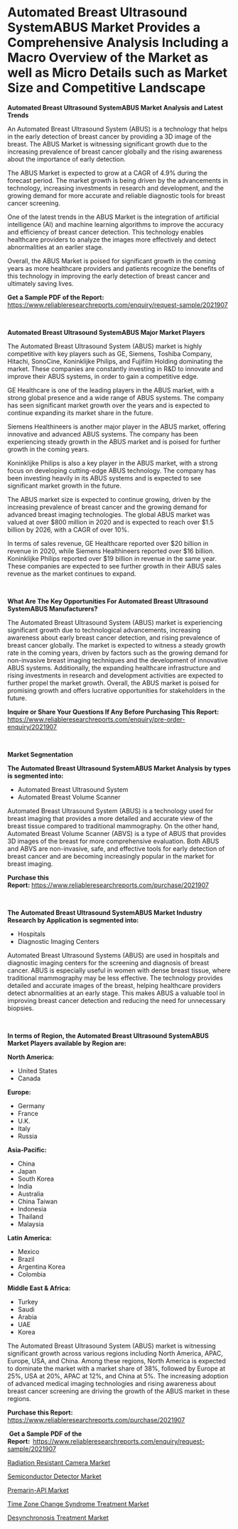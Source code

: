 <p><h1>Automated Breast Ultrasound SystemABUS Market Provides a Comprehensive Analysis Including a Macro Overview of the Market as well as Micro Details such as Market Size and Competitive Landscape</h1></p><p><strong>Automated Breast Ultrasound SystemABUS Market Analysis and Latest Trends</strong></p>
<p><p>An Automated Breast Ultrasound System (ABUS) is a technology that helps in the early detection of breast cancer by providing a 3D image of the breast. The ABUS Market is witnessing significant growth due to the increasing prevalence of breast cancer globally and the rising awareness about the importance of early detection.</p><p>The ABUS Market is expected to grow at a CAGR of 4.9% during the forecast period. The market growth is being driven by the advancements in technology, increasing investments in research and development, and the growing demand for more accurate and reliable diagnostic tools for breast cancer screening.</p><p>One of the latest trends in the ABUS Market is the integration of artificial intelligence (AI) and machine learning algorithms to improve the accuracy and efficiency of breast cancer detection. This technology enables healthcare providers to analyze the images more effectively and detect abnormalities at an earlier stage.</p><p>Overall, the ABUS Market is poised for significant growth in the coming years as more healthcare providers and patients recognize the benefits of this technology in improving the early detection of breast cancer and ultimately saving lives.</p></p>
<p><strong>Get a Sample PDF of the Report:&nbsp;</strong> <a href="https://www.reliableresearchreports.com/enquiry/request-sample/2021907">https://www.reliableresearchreports.com/enquiry/request-sample/2021907</a></p>
<p>&nbsp;</p>
<p><strong>Automated Breast Ultrasound SystemABUS Major Market Players</strong></p>
<p><p>The Automated Breast Ultrasound System (ABUS) market is highly competitive with key players such as GE, Siemens, Toshiba Company, Hitachi, SonoCine, Koninklijke Philips, and Fujifilm Holding dominating the market. These companies are constantly investing in R&D to innovate and improve their ABUS systems, in order to gain a competitive edge.</p><p>GE Healthcare is one of the leading players in the ABUS market, with a strong global presence and a wide range of ABUS systems. The company has seen significant market growth over the years and is expected to continue expanding its market share in the future.</p><p>Siemens Healthineers is another major player in the ABUS market, offering innovative and advanced ABUS systems. The company has been experiencing steady growth in the ABUS market and is poised for further growth in the coming years.</p><p>Koninklijke Philips is also a key player in the ABUS market, with a strong focus on developing cutting-edge ABUS technology. The company has been investing heavily in its ABUS systems and is expected to see significant market growth in the future.</p><p>The ABUS market size is expected to continue growing, driven by the increasing prevalence of breast cancer and the growing demand for advanced breast imaging technologies. The global ABUS market was valued at over $800 million in 2020 and is expected to reach over $1.5 billion by 2026, with a CAGR of over 10%.</p><p>In terms of sales revenue, GE Healthcare reported over $20 billion in revenue in 2020, while Siemens Healthineers reported over $16 billion. Koninklijke Philips reported over $19 billion in revenue in the same year. These companies are expected to see further growth in their ABUS sales revenue as the market continues to expand.</p></p>
<p>&nbsp;</p>
<p><strong>What Are The Key Opportunities For Automated Breast Ultrasound SystemABUS Manufacturers?</strong></p>
<p><p>The Automated Breast Ultrasound System (ABUS) market is experiencing significant growth due to technological advancements, increasing awareness about early breast cancer detection, and rising prevalence of breast cancer globally. The market is expected to witness a steady growth rate in the coming years, driven by factors such as the growing demand for non-invasive breast imaging techniques and the development of innovative ABUS systems. Additionally, the expanding healthcare infrastructure and rising investments in research and development activities are expected to further propel the market growth. Overall, the ABUS market is poised for promising growth and offers lucrative opportunities for stakeholders in the future.</p></p>
<p><strong>Inquire or Share Your Questions If Any Before Purchasing This Report:</strong> <a href="https://www.reliableresearchreports.com/enquiry/pre-order-enquiry/2021907">https://www.reliableresearchreports.com/enquiry/pre-order-enquiry/2021907</a></p>
<p>&nbsp;</p>
<p><strong>Market Segmentation</strong></p>
<p><strong>The Automated Breast Ultrasound SystemABUS Market Analysis by types is segmented into:</strong></p>
<p><ul><li>Automated Breast Ultrasound System</li><li>Automated Breast Volume Scanner</li></ul></p>
<p><p>Automated Breast Ultrasound System (ABUS) is a technology used for breast imaging that provides a more detailed and accurate view of the breast tissue compared to traditional mammography. On the other hand, Automated Breast Volume Scanner (ABVS) is a type of ABUS that provides 3D images of the breast for more comprehensive evaluation. Both ABUS and ABVS are non-invasive, safe, and effective tools for early detection of breast cancer and are becoming increasingly popular in the market for breast imaging.</p></p>
<p><strong>Purchase this Report:&nbsp;</strong><a href="https://www.reliableresearchreports.com/purchase/2021907">https://www.reliableresearchreports.com/purchase/2021907</a></p>
<p>&nbsp;</p>
<p><strong>The Automated Breast Ultrasound SystemABUS Market Industry Research by Application is segmented into:</strong></p>
<p><ul><li>Hospitals</li><li>Diagnostic Imaging Centers</li></ul></p>
<p><p>Automated Breast Ultrasound Systems (ABUS) are used in hospitals and diagnostic imaging centers for the screening and diagnosis of breast cancer. ABUS is especially useful in women with dense breast tissue, where traditional mammography may be less effective. The technology provides detailed and accurate images of the breast, helping healthcare providers detect abnormalities at an early stage. This makes ABUS a valuable tool in improving breast cancer detection and reducing the need for unnecessary biopsies.</p></p>
<p>&nbsp;</p>
<p><strong>In terms of Region, the Automated Breast Ultrasound SystemABUS Market Players available by Region are:</strong></p>
<p>
    <p> <strong> North America: </strong>
        <ul>
            <li>United States</li>
            <li>Canada</li>
        </ul>
        </p> 
    <p> <strong> Europe: </strong>
        <ul>
            <li>Germany</li>
            <li>France</li>
            <li>U.K.</li>
            <li>Italy</li>
            <li>Russia</li>
        </ul>
        </p> 
    <p> <strong> Asia-Pacific: </strong>
        <ul>
            <li>China</li>
            <li>Japan</li>
            <li>South Korea</li>
            <li>India</li>
            <li>Australia</li>
            <li>China Taiwan</li>
            <li>Indonesia</li>
            <li>Thailand</li>
            <li>Malaysia</li>
        </ul>
        </p> 
    <p> <strong> Latin America: </strong>
        <ul>
            <li>Mexico</li>
            <li>Brazil</li>
            <li>Argentina Korea</li>
            <li>Colombia</li>
        </ul>
        </p> 
    <p> <strong> Middle East & Africa: </strong>
        <ul>
            <li>Turkey</li>
            <li>Saudi</li>
            <li>Arabia</li>
            <li>UAE</li>
            <li>Korea</li>
        </ul>
    </p>
    </p>
<p><p>The Automated Breast Ultrasound System (ABUS) market is witnessing significant growth across various regions including North America, APAC, Europe, USA, and China. Among these regions, North America is expected to dominate the market with a market share of 38%, followed by Europe at 25%, USA at 20%, APAC at 12%, and China at 5%. The increasing adoption of advanced medical imaging technologies and rising awareness about breast cancer screening are driving the growth of the ABUS market in these regions.</p></p>
<p><strong>Purchase this Report: </strong><a href="https://www.reliableresearchreports.com/purchase/2021907">https://www.reliableresearchreports.com/purchase/2021907</a></p>
<p>&nbsp;<strong>Get a Sample PDF of the Report:&nbsp;&nbsp;</strong><a href="https://www.reliableresearchreports.com/enquiry/request-sample/2021907">https://www.reliableresearchreports.com/enquiry/request-sample/2021907</a></p>
<p><strong></strong></p>
<p><p><a href="https://view.publitas.com/reportprime-1/radiation-resistant-camera-market-dynamics-2024-2031-also-about-its-market-trends-projections-and-opportunities/">Radiation Resistant Camera Market</a></p><p><a href="https://view.publitas.com/reportprime-1/semiconductor-detector-market-with-the-goal-of-estimating-the-market-size-and-future-growth-potential-of-various-market-segments-based-on-component-applications-end-user-and-region/">Semiconductor Detector Market</a></p><p><a href="https://military-diascia-e68.notion.site/Premarin-API-Market-Size-Share-Trends-Analysis-Report-By-Application-Regional-Outlook-Competiti-1a62dc1841bd4838bb52e6be228d2ac2">Premarin-API Market</a></p><p><a href="https://meowing-canidae-761.notion.site/Time-Zone-Change-Syndrome-Treatment-Market-Size-Focuses-on-Market-Dynamics-In-Depth-Analysis-and-Fu-b03731350efb4df9b4a432d68e655094">Time Zone Change Syndrome Treatment Market</a></p><p><a href="https://sudsy-motorcycle-bbc.notion.site/Desynchronosis-Treatment-Market-Size-Reflecting-a-Forecast-Till-2031-Market-By-Type-By-Application-7c1f7eb6752b4df0b534aee91934d1f0">Desynchronosis Treatment Market</a></p></p>